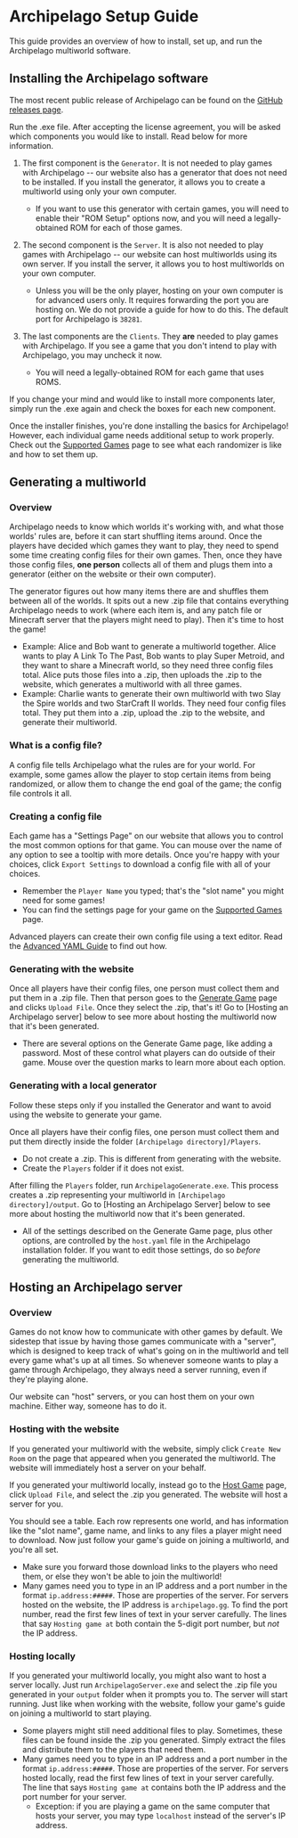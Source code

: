 # Archipelago Setup Guide

This guide provides an overview of how to install, set up, and run the Archipelago multiworld software.

## Installing the Archipelago software

The most recent public release of Archipelago can be found on the
[GitHub releases page](https://github.com/ArchipelagoMW/Archipelago/releases).

Run the .exe file. After accepting the license agreement, you will be asked which components you would like to install.
Read below for more information.

1. The first component is the `Generator`. It is not needed to play games with Archipelago -- our website also has a
generator that does not need to be installed. If you install the generator, it allows you to create a multiworld using
only your own computer.
   - If you want to use this generator with certain games, you will need to enable their "ROM Setup" options
     now, and you will need a legally-obtained ROM for each of those games.


2. The second component is the `Server`. It is also not needed to play games with Archipelago -- our website can host
multiworlds using its own server. If you install the server, it allows you to host multiworlds on your own computer.
   - Unless you will be the only player, hosting on your own computer is for advanced users only. It requires forwarding
     the port you are hosting on. We do not provide a guide for how to do this. The default port for Archipelago is
     `38281`.


3. The last components are the `Clients`. They __are__ needed to play games with Archipelago. If you see a game that you
don't intend to play with Archipelago, you may uncheck it now. 
   - You will need a legally-obtained ROM for each game that uses ROMS.

If you change your mind and would like to install more components later, simply run the .exe again and check the boxes
for each new component.

Once the installer finishes, you're done installing the basics for Archipelago! However, each individual game needs
additional setup to work properly. Check out the [Supported Games](https://archipelago.gg/games) page to see what each
randomizer is like and how to set them up.

## Generating a multiworld

### Overview

Archipelago needs to know which worlds it's working with, and what those worlds' rules are, before it can start 
shuffling items around. Once the players have decided which games they want to play, they need to spend some time
creating config files for their own games. Then, once they have those config files, __one person__ collects all of them
and plugs them into a generator (either on the website or their own computer).

The generator figures out how many items there are and shuffles them between all of the worlds. It spits out a new .zip
file that contains everything Archipelago needs to work (where each item is, and any patch file or Minecraft server that
the players might need to play). Then it's time to host the game!

- Example: Alice and Bob want to generate a multiworld together. Alice wants to play A Link To The Past, Bob wants to
  play Super Metroid, and they want to share a Minecraft world, so they need three config files total. Alice puts those
  files into a .zip, then uploads the .zip to the website, which generates a multiworld with all three games.
- Example: Charlie wants to generate their own multiworld with two Slay the Spire worlds and two StarCraft II worlds.
  They need four config files total. They put them into a .zip, upload the .zip to the website, and generate their
  multiworld.

### What is a config file?

A config file tells Archipelago what the rules are for your world. For example, some games allow the player to stop
certain items from being randomized, or allow them to change the end goal of the game; the config file controls it all.

### Creating a config file

Each game has a "Settings Page" on our website that allows you to control the most common options for that
game. You can mouse over the name of any option to see a tooltip with more details. Once you're happy with your choices,
click `Export Settings` to download a config file with all of your choices.
- Remember the `Player Name` you typed; that's the "slot name" you might need for some games!
- You can find the settings page for your game on the [Supported Games](https://archipelago.gg/games) page.

Advanced players can create their own config file using a text editor. Read the
[Advanced YAML Guide](https://archipelago.gg/tutorial/Archipelago/advanced_settings/en) to find out how.

### Generating with the website

Once all players have their config files, one person must collect them and put them in a .zip file. Then that person
goes to the [Generate Game](https://archipelago.gg/generate) page and clicks `Upload File`. Once they select the .zip,
that's it! Go to [Hosting an Archipelago server] below to see more about hosting the multiworld now that it's been
generated.
- There are several options on the Generate Game page, like adding a password. Most of these control what players can do
  outside of their game. Mouse over the question marks to learn more about each option.

### Generating with a local generator

Follow these steps only if you installed the Generator and want to avoid using the website to generate your game.

Once all players have their config files, one person must collect them and put them directly inside the folder
`[Archipelago directory]/Players`. 

- Do not create a .zip. This is different from generating with the website.
- Create the `Players` folder if it does not exist.

After filling the `Players` folder, run `ArchipelagoGenerate.exe`. This process creates a .zip representing your
multiworld in `[Archipelago directory]/output`. Go to [Hosting an Archipelago Server] below to see more about hosting
the multiworld now that it's been generated.
- All of the settings described on the Generate Game page, plus other options, are controlled by the `host.yaml` file
  in the Archipelago installation folder. If you want to edit those settings, do so *before* generating the multiworld.

## Hosting an Archipelago server

### Overview

Games do not know how to communicate with other games by default. We sidestep that issue by having those games
communicate with a "server", which is designed to keep track of what's going on in the multiworld and tell
every game what's up at all times. So whenever someone wants to play a game through Archipelago, they always
need a server running, even if they're playing alone.

Our website can "host" servers, or you can host them on your own machine. Either way, someone has to do it.

### Hosting with the website

If you generated your multiworld with the website, simply click `Create New Room` on the page that appeared when you
generated the multiworld. The website will immediately host a server on your behalf.

If you generated your multiworld locally, instead go to the
[Host Game](https://archipelago.gg/uploads) page, click `Upload File`, and select the .zip you generated. The website
will host a server for you.

You should see a table. Each row represents one world, and has information like the "slot name", game name, and links to
any files a player might need to download. Now just follow your game's guide on joining a multiworld, and you're all
set.
- Make sure you forward those download links to the players who need them, or else they won't be able to join the
  multiworld!
- Many games need you to type in an IP address and a port number in the format `ip.address:#####`. Those are properties
  of the server. For servers hosted on the website, the IP address is `archipelago.gg`. To find the port number, read
  the first few lines of text in your server carefully. The lines that say `Hosting game at` both contain the 5-digit
  port number, but *not* the IP address.

### Hosting locally

If you generated your multiworld locally, you might also want to host a server locally. Just run `ArchipelagoServer.exe`
and select the .zip file you generated in your `output` folder when it prompts you to. The server will start running.
Just like when working with the website, follow your game's guide on joining a multiworld to start playing.
- Some players might still need additional files to play. Sometimes, these files can be found inside the .zip you
  generated. Simply extract the files and distribute them to the players that need them.
- Many games need you to type in an IP address and a port number in the format `ip.address:#####`. Those are properties
  of the server. For servers hosted locally, read the first few lines of text in your server carefully. The line
  that says `Hosting game at` contains both the IP address and the port number for your server.
  - Exception: if you are playing a game on the same computer that hosts your server, you may type `localhost` instead
    of the server's IP address.